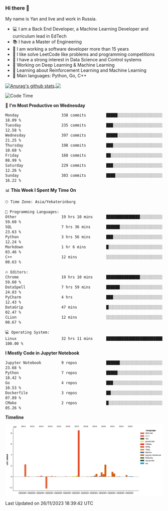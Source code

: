 ### Hi there 👋

My name is Yan and live and work in Russia.

- 💻 I am a Back End Developer, a Machine Learning Developer and curriculum lead in EdTech
- 📚 I have a Master of Engineering
- 🤔 I am working a software developer more than 15 years
- 🌱 I like solve LeetCode like problems and programming competitions
- 📝 I have a strong interest in Data Science and Control systems
- 🔭 Working on Deep Learning & Machine Learning
- 🌱 Learning about Reinforcement Learning and Machine Learning
- 🌟 Main languages: Python, Go, C++

<!--


**yanchick/yanchick** is a ✨ _special_ ✨ repository because its `README.md` (this file) appears on your GitHub profile.

Here are some ideas to get you started:

- I am a self taught Full Stack Developer and a Machine Learning Developer
- 🌱 I’m currently learning ...
- 👯 I’m looking to collaborate on ...
- 🤔 I’m looking for help with ...
- 💬 Ask me about ...
- 📫 How to reach me: ...
- 😄 Pronouns: ...
- ⚡ Fun fact: ...

-->


<a href="https://github.com/anuraghazra/github-readme-stats">
    <img align="center" src="https://github-readme-stats.vercel.app/api?username=yanchick&count_private=true" alt="Anurag's github stats" />
</a>
<a href="https://github.com/anuraghazra/github-readme-stats">
    <img align="center" src="https://github-readme-stats.vercel.app/api/top-langs/?username=yanchick&hide=javascript,html,CSS" />
</a>

<!--START_SECTION:waka-->
![Code Time](http://img.shields.io/badge/Code%20Time-1%2C107%20hrs%2057%20mins-blue)

📅 **I'm Most Productive on Wednesday** 

```text
Monday                   338 commits         █████░░░░░░░░░░░░░░░░░░░░   18.09 % 
Tuesday                  235 commits         ███░░░░░░░░░░░░░░░░░░░░░░   12.58 % 
Wednesday                397 commits         █████░░░░░░░░░░░░░░░░░░░░   21.25 % 
Thursday                 198 commits         ███░░░░░░░░░░░░░░░░░░░░░░   10.60 % 
Friday                   168 commits         ██░░░░░░░░░░░░░░░░░░░░░░░   08.99 % 
Saturday                 229 commits         ███░░░░░░░░░░░░░░░░░░░░░░   12.26 % 
Sunday                   303 commits         ████░░░░░░░░░░░░░░░░░░░░░   16.22 % 
```


📊 **This Week I Spent My Time On** 

```text
🕑︎ Time Zone: Asia/Yekaterinburg

💬 Programming Languages: 
Other                    19 hrs 10 mins      ███████████████░░░░░░░░░░   59.60 % 
SQL                      7 hrs 36 mins       ██████░░░░░░░░░░░░░░░░░░░   23.63 % 
Python                   3 hrs 56 mins       ███░░░░░░░░░░░░░░░░░░░░░░   12.24 % 
Markdown                 1 hr 6 mins         █░░░░░░░░░░░░░░░░░░░░░░░░   03.46 % 
C++                      12 mins             ░░░░░░░░░░░░░░░░░░░░░░░░░   00.63 % 

🔥 Editors: 
Chrome                   19 hrs 10 mins      ███████████████░░░░░░░░░░   59.60 % 
DataSpell                7 hrs 59 mins       ██████░░░░░░░░░░░░░░░░░░░   24.83 % 
PyCharm                  4 hrs               ███░░░░░░░░░░░░░░░░░░░░░░   12.43 % 
DataGrip                 47 mins             █░░░░░░░░░░░░░░░░░░░░░░░░   02.47 % 
CLion                    12 mins             ░░░░░░░░░░░░░░░░░░░░░░░░░   00.67 % 

💻 Operating System: 
Linux                    32 hrs 11 mins      █████████████████████████   100.00 % 
```

**I Mostly Code in Jupyter Notebook** 

```text
Jupyter Notebook         9 repos             ██████░░░░░░░░░░░░░░░░░░░   23.68 % 
Python                   7 repos             █████░░░░░░░░░░░░░░░░░░░░   18.42 % 
Go                       4 repos             ███░░░░░░░░░░░░░░░░░░░░░░   10.53 % 
Dockerfile               3 repos             ██░░░░░░░░░░░░░░░░░░░░░░░   07.89 % 
CMake                    2 repos             █░░░░░░░░░░░░░░░░░░░░░░░░   05.26 % 
```



**Timeline**

![Lines of Code chart](https://raw.githubusercontent.com/yanchick/yanchick/main/assets/bar_graph.png)


 Last Updated on 26/11/2023 18:39:42 UTC
<!--END_SECTION:waka-->

